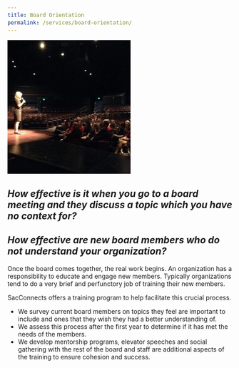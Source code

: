 ```yaml
---
title: Board Orientation
permalink: /services/board-orientation/
---
```

![Speaking at YP Summit on How to be a good board member on a large stage in front of an audience](/assets/images/YP-pix-276x300.jpg)

## *How effective is it when you go to a board meeting and they discuss a topic which you have no context for?*

## *How effective are new board members who do not understand your organization?*

Once the board comes together, the real work begins. An organization has a responsibility to educate and engage new members. Typically organizations tend to do a very brief and perfunctory job of training their new members.

SacConnects offers a training program to help facilitate this crucial process.

* We survey current board members on topics they feel are important to include and ones that they wish they had a better understanding of.
* We assess this process after the first year to determine if it has met the needs of the members.
* We develop mentorship programs, elevator speeches and social gathering with the rest of the board and staff are additional aspects of the training to ensure cohesion and success.
